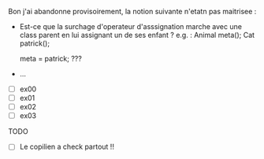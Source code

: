 Bon j'ai abandonne provisoirement, la notion suivante n'etatn pas maitrisee :
- Est-ce que la surchage d'operateur d'asssignation marche avec une class parent en lui assignant un de ses enfant ?
	e.g. :
	Animal meta();
	Cat patrick();

	meta = patrick;
	???
- ...


- [ ] ex00
- [ ] ex01
- [ ] ex02
- [ ] ex03

TODO
- [ ] Le copilien a check partout !!
